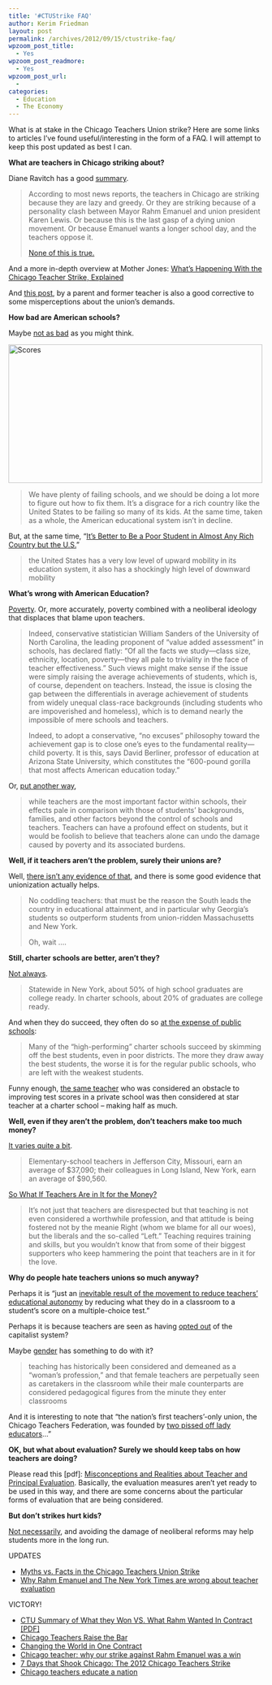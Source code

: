 ```yaml
---
title: '#CTUStrike FAQ'
author: Kerim Friedman
layout: post
permalink: /archives/2012/09/15/ctustrike-faq/
wpzoom_post_title:
  - Yes
wpzoom_post_readmore:
  - Yes
wpzoom_post_url:
  - 
categories:
  - Education
  - The Economy
---
```

What is at stake in the Chicago Teachers Union strike? Here are some links to articles I&#8217;ve found useful/interesting in the form of a FAQ. I will attempt to keep this post updated as best I can.

**What are teachers in Chicago striking about?**

Diane Ravitch has a good <a href="http://www.nybooks.com/blogs/nyrblog/2012/sep/12/two-visions-chicagos-schools/" onclick="_gaq.push(['_trackEvent', 'outbound-article', 'http://www.nybooks.com/blogs/nyrblog/2012/sep/12/two-visions-chicagos-schools/', 'summary']);" >summary</a>.

> According to most news reports, the teachers in Chicago are striking because they are lazy and greedy. Or they are striking because of a personality clash between Mayor Rahm Emanuel and union president Karen Lewis. Or because this is the last gasp of a dying union movement. Or because Emanuel wants a longer school day, and the teachers oppose it.
> 
> <a href="http://www.nybooks.com/blogs/nyrblog/2012/sep/12/two-visions-chicagos-schools/" onclick="_gaq.push(['_trackEvent', 'outbound-article', 'http://www.nybooks.com/blogs/nyrblog/2012/sep/12/two-visions-chicagos-schools/', 'None of this is true.']);" >None of this is true.</a>

And a more in-depth overview at Mother Jones: <a href="http://www.motherjones.com/politics/2012/09/teachers-strike-chicago-explained" onclick="_gaq.push(['_trackEvent', 'outbound-article', 'http://www.motherjones.com/politics/2012/09/teachers-strike-chicago-explained', 'What&#8217;s Happening With the Chicago Teacher Strike, Explained']);" >What&#8217;s Happening With the Chicago Teacher Strike, Explained</a>

And <a href="http://www.suntimes.com/news/otherviews/15068666-452/hard-facts-behind-union-board-dispute.html" onclick="_gaq.push(['_trackEvent', 'outbound-article', 'http://www.suntimes.com/news/otherviews/15068666-452/hard-facts-behind-union-board-dispute.html', 'this post']);" >this post</a>, by a parent and former teacher is also a good corrective to some misperceptions about the union&#8217;s demands.<!--more-->

**How bad are American schools?**

Maybe <a href="http://www.motherjones.com/kevin-drum/2012/08/american-education-not-catastrophic-decline" onclick="_gaq.push(['_trackEvent', 'outbound-article', 'http://www.motherjones.com/kevin-drum/2012/08/american-education-not-catastrophic-decline', 'not as bad']);" >not as bad</a> as you might think.

<a href="http://www.motherjones.com/kevin-drum/2012/08/american-education-not-catastrophic-decline" onclick="_gaq.push(['_trackEvent', 'outbound-article', 'http://www.motherjones.com/kevin-drum/2012/08/american-education-not-catastrophic-decline', '']);" ><img title="scores.jpg" src="http://savageminds.org/wp-content/image-upload/scores.jpg" alt="Scores" width="500" height="273" border="0" /></a>

> We have plenty of failing schools, and we should be doing a lot more to figure out how to fix them. It&#8217;s a disgrace for a rich country like the United States to be failing so many of its kids. At the same time, taken as a whole, the American educational system isn&#8217;t in decline.

But, at the same time, &#8220;<a href="http://www.theatlantic.com/business/archive/2012/09/report-its-better-to-be-a-poor-student-in-almost-any-rich-country-but-the-us/262336/" onclick="_gaq.push(['_trackEvent', 'outbound-article', 'http://www.theatlantic.com/business/archive/2012/09/report-its-better-to-be-a-poor-student-in-almost-any-rich-country-but-the-us/262336/', 'It&#8217;s Better to Be a Poor Student in Almost Any Rich Country but the U.S.']);" >It&#8217;s Better to Be a Poor Student in Almost Any Rich Country but the U.S.</a>&#8221;

> the United States has a very low level of upward mobility in its education system, it also has a shockingly high level of downward mobility

**What&#8217;s wrong with American Education?**

<a href="http://monthlyreview.org/2011/07/01/education-and-the-structural-crisis-of-capital" onclick="_gaq.push(['_trackEvent', 'outbound-article', 'http://monthlyreview.org/2011/07/01/education-and-the-structural-crisis-of-capital', 'Poverty']);" >Poverty</a>. Or, more accurately, poverty combined with a neoliberal ideology that displaces that blame upon teachers.

> Indeed, conservative statistician William Sanders of the University of North Carolina, the leading proponent of “value added assessment” in schools, has declared flatly: “Of all the facts we study—class size, ethnicity, location, poverty—they all pale to triviality in the face of teacher effectiveness.” Such views might make sense if the issue were simply raising the average achievements of students, which is, of course, dependent on teachers. Instead, the issue is closing the gap between the differentials in average achievement of students from widely unequal class-race backgrounds (including students who are impoverished and homeless), which is to demand nearly the impossible of mere schools and teachers.
> 
> Indeed, to adopt a conservative, “no excuses” philosophy toward the achievement gap is to close one’s eyes to the fundamental reality—child poverty. It is this, says David Berliner, professor of education at Arizona State University, which constitutes the “600-pound gorilla that most affects American education today.”

Or, <a href="http://www.nybooks.com/articles/archives/2010/nov/11/myth-charter-schools/?pagination=false" onclick="_gaq.push(['_trackEvent', 'outbound-article', 'http://www.nybooks.com/articles/archives/2010/nov/11/myth-charter-schools/?pagination=false', 'put another way']);" >put another way</a>,

> while teachers are the most important factor within schools, their effects pale in comparison with those of students’ backgrounds, families, and other factors beyond the control of schools and teachers. Teachers can have a profound effect on students, but it would be foolish to believe that teachers alone can undo the damage caused by poverty and its associated burdens.

**Well, if it teachers aren&#8217;t the problem, surely their unions are?**

Well, <a href="http://www.samefacts.com/2007/02/education-policy/firing-teachers-the-evidence/" onclick="_gaq.push(['_trackEvent', 'outbound-article', 'http://www.samefacts.com/2007/02/education-policy/firing-teachers-the-evidence/', 'there isn&#8217;t any evidence of that']);" >there isn&#8217;t any evidence of that</a>, and there is some good evidence that unionization actually helps.

> No coddling teachers: that must be the reason the South leads the country in educational attainment, and in particular why Georgia’s students so outperform students from union-ridden Massachusetts and New York.
> 
> Oh, wait ….

**Still, charter schools are better, aren&#8217;t they?**

<a href="http://www.motherjones.com/kevin-drum/2011/02/bad-news-charter-schools" onclick="_gaq.push(['_trackEvent', 'outbound-article', 'http://www.motherjones.com/kevin-drum/2011/02/bad-news-charter-schools', 'Not always']);" >Not always</a>.

> Statewide in New York, about 50% of high school graduates are college ready. In charter schools, about 20% of graduates are college ready.

And when they do succeed, they often do so <a href="http://www.washingtonpost.com/blogs/answer-sheet/post/ravitch-why-states-should-say-no-thanks-to-charter-schools/2012/02/12/gIQAdA3b9Q_blog.html" onclick="_gaq.push(['_trackEvent', 'outbound-article', 'http://www.washingtonpost.com/blogs/answer-sheet/post/ravitch-why-states-should-say-no-thanks-to-charter-schools/2012/02/12/gIQAdA3b9Q_blog.html', 'at the expense of public schools']);" >at the expense of public schools</a>:

> Many of the “high-performing” charter schools succeed by skimming off the best students, even in poor districts. The more they draw away the best students, the worse it is for the regular public schools, who are left with the weakest students.

Funny enough, <a href="http://truth-out.org/opinion/item/11482-greg-palast-the-worst-teacher-in-chicago" onclick="_gaq.push(['_trackEvent', 'outbound-article', 'http://truth-out.org/opinion/item/11482-greg-palast-the-worst-teacher-in-chicago', 'the same teacher']);" >the same teacher</a> who was considered an obstacle to improving test scores in a private school was then considered at star teacher at a charter school &#8211; making half as much.

**Well, even if they aren&#8217;t the problem, don&#8217;t teachers make too much money?**

<a href="http://www.motherjones.com/politics/2012/09/map-teachers-salaries-by-city" onclick="_gaq.push(['_trackEvent', 'outbound-article', 'http://www.motherjones.com/politics/2012/09/map-teachers-salaries-by-city', 'It varies quite a bit']);" >It varies quite a bit</a>.

> Elementary-school teachers in Jefferson City, Missouri, earn an average of $37,090; their colleagues in Long Island, New York, earn an average of $90,560.

<a href="http://www.yasminnair.net/content/so-what-if-teachers-are-it-money" onclick="_gaq.push(['_trackEvent', 'outbound-article', 'http://www.yasminnair.net/content/so-what-if-teachers-are-it-money', 'So What If Teachers Are in It for the Money?']);" >So What If Teachers Are in It for the Money?</a>

> It&#8217;s not just that teachers are disrespected but that teaching is not even considered a worthwhile profession, and that attitude is being fostered not by the meanie Right (whom we blame for all our woes), but the liberals and the so-called “Left.” Teaching requires training and skills, but you wouldn&#8217;t know that from some of their biggest supporters who keep hammering the point that teachers are in it for the love.

**Why do people hate teachers unions so much anyway?**

Perhaps it is &#8220;just an <a href="http://www.rawstory.com/rs/2012/09/13/when-did-we-start-hating-teachers/" onclick="_gaq.push(['_trackEvent', 'outbound-article', 'http://www.rawstory.com/rs/2012/09/13/when-did-we-start-hating-teachers/', 'inevitable result of the movement to reduce teachers’ educational autonomy']);" >inevitable result of the movement to reduce teachers’ educational autonomy</a> by reducing what they do in a classroom to a student’s score on a multiple-choice test.&#8221;

Perhaps it is because teachers are seen as having <a href="http://jacobinmag.com/2012/09/liberals-who-hate-teachers/" onclick="_gaq.push(['_trackEvent', 'outbound-article', 'http://jacobinmag.com/2012/09/liberals-who-hate-teachers/', 'opted out']);" >opted out</a> of the capitalist system?

Maybe <a href="http://www.yasminnair.net/content/so-what-if-teachers-are-it-money" onclick="_gaq.push(['_trackEvent', 'outbound-article', 'http://www.yasminnair.net/content/so-what-if-teachers-are-it-money', 'gender']);" >gender</a> has something to do with it?

> teaching has historically been considered and demeaned as a “woman&#8217;s profession,” and that female teachers are perpetually seen as caretakers in the classroom while their male counterparts are considered pedagogical figures from the minute they enter classrooms

And it is interesting to note that &#8220;the nation’s first teachers’-only union, the Chicago Teachers Federation, was founded by <a href="http://www.danagoldstein.net/dana_goldstein/2012/09/the-chicago-strike-and-the-history-of-american-teachers-unions.html" onclick="_gaq.push(['_trackEvent', 'outbound-article', 'http://www.danagoldstein.net/dana_goldstein/2012/09/the-chicago-strike-and-the-history-of-american-teachers-unions.html', 'two pissed off lady educators']);" >two pissed off lady educators</a>…&#8221;

**OK, but what about evaluation? Surely we should keep tabs on how teachers are doing?**

Please read this [pdf]: <a href="http://dl.dropbox.com/u/2561000/OpenLetterCPSTeacherEvalSigners3.23.12.pdf" onclick="_gaq.push(['_trackEvent','download','http://dl.dropbox.com/u/2561000/OpenLetterCPSTeacherEvalSigners3.23.12.pdf']);" >Misconceptions and Realities about Teacher and Principal Evaluation</a>. Basically, the evaluation measures aren&#8217;t yet ready to be used in this way, and there are some concerns about the particular forms of evaluation that are being considered.

**But don&#8217;t strikes hurt kids?**

<a href="http://lbo-news.com/2012/09/11/how-much-do-teacher-strikes-hurt-kids/" onclick="_gaq.push(['_trackEvent', 'outbound-article', 'http://lbo-news.com/2012/09/11/how-much-do-teacher-strikes-hurt-kids/', 'Not necessarily']);" >Not necessarily</a>, and avoiding the damage of neoliberal reforms may help students more in the long run.

UPDATES

  * <a href="http://dissenter.firedoglake.com/2012/09/14/myths-vs-facts-in-the-chicago-teachers-union-strike/?utm_source=twitterfeed&utm_medium=twitter" onclick="_gaq.push(['_trackEvent', 'outbound-article', 'http://dissenter.firedoglake.com/2012/09/14/myths-vs-facts-in-the-chicago-teachers-union-strike/?utm_source=twitterfeed&utm_medium=twitter', 'Myths vs. Facts in the Chicago Teachers Union Strike']);" >Myths vs. Facts in the Chicago Teachers Union Strike</a>
  * <a href="http://www.washingtonpost.com/blogs/answer-sheet/post/why-rahm-emanuel-and-the-new-york-times-are-wrong-about-teacher-evaluation/2012/09/12/d0c53044-fce7-11e1-a31e-804fccb658f9_blog.html" onclick="_gaq.push(['_trackEvent', 'outbound-article', 'http://www.washingtonpost.com/blogs/answer-sheet/post/why-rahm-emanuel-and-the-new-york-times-are-wrong-about-teacher-evaluation/2012/09/12/d0c53044-fce7-11e1-a31e-804fccb658f9_blog.html', 'Why Rahm Emanuel and The New York Times are wrong about teacher evaluation']);" >Why Rahm Emanuel and The New York Times are wrong about teacher evaluation</a>


  VICTORY!


  * <a href="http://bit.ly/QiD6x1" onclick="_gaq.push(['_trackEvent', 'outbound-article', 'http://bit.ly/QiD6x1', 'CTU Summary of What they Won VS. What Rahm Wanted In Contract [PDF]']);" >CTU Summary of What they Won VS. What Rahm Wanted In Contract [PDF]</a>
  * <a href="http://labornotes.org/2012/09/chicago-teachers-raise-bar" onclick="_gaq.push(['_trackEvent', 'outbound-article', 'http://labornotes.org/2012/09/chicago-teachers-raise-bar', 'Chicago Teachers Raise the Bar']);" >Chicago Teachers Raise the Bar</a>
  * <a href="http://jacobinmag.com/2012/09/changing-the-world-in-one-contract/" onclick="_gaq.push(['_trackEvent', 'outbound-article', 'http://jacobinmag.com/2012/09/changing-the-world-in-one-contract/', 'Changing the World in One Contract']);" >Changing the World in One Contract</a>
  * <a href="http://www.socialistworker.co.uk/art.php?id=29625" onclick="_gaq.push(['_trackEvent', 'outbound-article', 'http://www.socialistworker.co.uk/art.php?id=29625', 'Chicago teacher: why our strike against Rahm Emanuel was a win']);" >Chicago teacher: why our strike against Rahm Emanuel was a win</a>
  * <a href="http://www.socialistproject.ca/bullet/697.php" onclick="_gaq.push(['_trackEvent', 'outbound-article', 'http://www.socialistproject.ca/bullet/697.php', '7 Days that Shook Chicago: The 2012 Chicago Teachers Strike']);" >7 Days that Shook Chicago: The 2012 Chicago Teachers Strike</a>
  * <a href="http://peoplesworld.org/chicago-teachers-educate-a-nation/?utm_source=twitterfeed&utm_medium=twitter" onclick="_gaq.push(['_trackEvent', 'outbound-article', 'http://peoplesworld.org/chicago-teachers-educate-a-nation/?utm_source=twitterfeed&utm_medium=twitter', 'Chicago teachers educate a nation']);" >Chicago teachers educate a nation</a>

